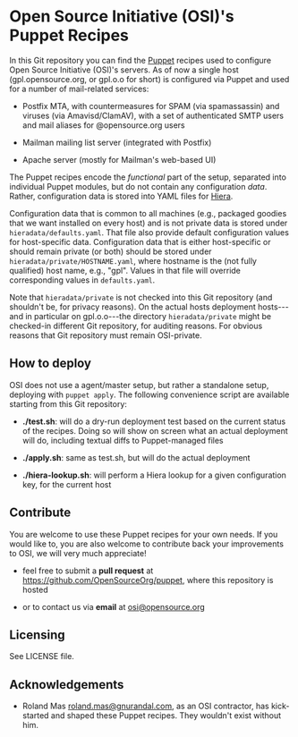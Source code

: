 Open Source Initiative (OSI)'s Puppet Recipes
=============================================

In this Git repository you can find the [Puppet][1] recipes used to configure
Open Source Initiative (OSI)'s servers. As of now a single host
(gpl.opensource.org, or gpl.o.o for short) is configured via Puppet and used
for a number of mail-related services:

- Postfix MTA, with countermeasures for SPAM (via spamassassin) and viruses
  (via Amavisd/ClamAV), with a set of authenticated SMTP users and mail aliases
  for @opensource.org users

- Mailman mailing list server (integrated with Postfix)

- Apache server (mostly for Mailman's web-based UI)

The Puppet recipes encode the *functional* part of the setup, separated into
individual Puppet modules, but do not contain any configuration *data*. Rather,
configuration data is stored into YAML files for [Hiera][2].

[1]: https://puppetlabs.com/puppet/puppet-open-source
[2]: http://docs.puppetlabs.com/hiera/

Configuration data that is common to all machines (e.g., packaged goodies that
we want installed on every host) and is not private data is stored under
`hieradata/defaults.yaml`. That file also provide default configuration values
for host-specific data.  Configuration data that is either host-specific or
should remain private (or both) should be stored under
`hieradata/private/HOSTNAME.yaml`, where hostname is the (not fully qualified)
host name, e.g., "gpl". Values in that file will override corresponding values
in `defaults.yaml`.

Note that `hieradata/private` is not checked into this Git repository (and
shouldn't be, for privacy reasons). On the actual hosts deployment hosts---and
in particular on gpl.o.o---the directory `hieradata/private` might be
checked-in different Git repository, for auditing reasons. For obvious reasons
that Git repository must remain OSI-private.


How to deploy
-------------

OSI does not use a agent/master setup, but rather a standalone setup, deploying
with `puppet apply`. The following convenience script are available starting
from this Git repository:

- **./test.sh**: will do a dry-run deployment test based on the current status
  of the recipes. Doing so will show on screen what an actual deployment will
  do, including textual diffs to Puppet-managed files

- **./apply.sh**: same as test.sh, but will do the actual deployment

- **./hiera-lookup.sh**: will perform a Hiera lookup for a given configuration
  key, for the current host


Contribute
----------

You are welcome to use these Puppet recipes for your own needs. If you would
like to, you are also welcome to contribute back your improvements to OSI, we
will very much appreciate!

- feel free to submit a **pull request** at
  <https://github.com/OpenSourceOrg/puppet>, where this repository is hosted

- or to contact us via **email** at <osi@opensource.org>


Licensing
---------

See LICENSE file.


Acknowledgements
----------------

- Roland Mas <roland.mas@gnurandal.com>, as an OSI contractor, has kick-started
  and shaped these Puppet recipes. They wouldn't exist without him.
